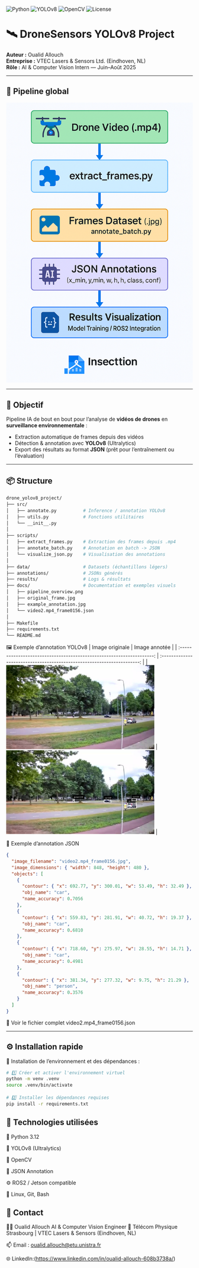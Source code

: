 ![Python](https://img.shields.io/badge/Python-3.12-blue?logo=python)
![YOLOv8](https://img.shields.io/badge/YOLOv8-Ultralytics-orange)
![OpenCV](https://img.shields.io/badge/OpenCV-4.12.0-green)
![License](https://img.shields.io/badge/license-MIT-lightgrey)

# 🛰️ DroneSensors YOLOv8 Project

**Auteur :** Oualid Allouch  
**Entreprise :** VTEC Lasers & Sensors Ltd. (Eindhoven, NL)  
**Rôle :** AI & Computer Vision Intern — Juin–Août 2025  

---

## 🧠 Pipeline global

<p align="center">
  <img src="docs/pipeline_overview.png" alt="YOLOv8 Drone Pipeline" width="700"/>
</p>

---

## 🎯 Objectif

Pipeline IA de bout en bout pour l’analyse de **vidéos de drones** en **surveillance environnementale** :

- Extraction automatique de frames depuis des vidéos  
- Détection & annotation avec **YOLOv8** (Ultralytics)  
- Export des résultats au format **JSON** (prêt pour l’entraînement ou l’évaluation)

---

## 📦 Structure

```bash
drone_yolov8_project/
├── src/
│   ├── annotate.py          # Inference / annotation YOLOv8
│   ├── utils.py             # Fonctions utilitaires
│   └── __init__.py
│
├── scripts/
│   ├── extract_frames.py    # Extraction des frames depuis .mp4
│   ├── annotate_batch.py    # Annotation en batch -> JSON
│   └── visualize_json.py    # Visualisation des annotations
│
├── data/                    # Datasets (échantillons légers)
├── annotations/             # JSONs générés
├── results/                 # Logs & résultats
├── docs/                    # Documentation et exemples visuels
│   ├── pipeline_overview.png
│   ├── original_frame.jpg
│   ├── example_annotation.jpg
│   └── video2.mp4_frame0156.json
│
├── Makefile
├── requirements.txt
└── README.md
```
🖼️ Exemple d’annotation YOLOv8
|                            Image originale                            |                              Image annotée                              |
| :-------------------------------------------------------------------: | :---------------------------------------------------------------------: |
| <img src="docs/original_frame.jpg" alt="Frame originale" width="400"> | <img src="docs/example_annotation.jpg" alt="Frame annotée" width="400"> |


📄 Exemple d’annotation JSON
```json
{
  "image_filename": "video2.mp4_frame0156.jpg",
  "image_dimensions": { "width": 848, "height": 480 },
  "objects": [
    {
      "contour": { "x": 692.77, "y": 300.01, "w": 53.49, "h": 32.49 },
      "obj_name": "car",
      "name_accuracy": 0.7056
    },
    {
      "contour": { "x": 559.83, "y": 281.91, "w": 40.72, "h": 19.37 },
      "obj_name": "car",
      "name_accuracy": 0.6810
    },
    {
      "contour": { "x": 718.60, "y": 275.97, "w": 28.55, "h": 14.71 },
      "obj_name": "car",
      "name_accuracy": 0.4981
    },
    {
      "contour": { "x": 381.34, "y": 277.32, "w": 9.75, "h": 21.29 },
      "obj_name": "person",
      "name_accuracy": 0.3576
    }
  ]
}
```
📁 Voir le fichier complet video2.mp4_frame0156.json

---

## ⚙️ Installation rapide

🧩 Installation de l’environnement et des dépendances :

```bash
# 1️⃣ Créer et activer l'environnement virtuel
python -m venv .venv
source .venv/bin/activate

# 2️⃣ Installer les dépendances requises
pip install -r requirements.txt
```

## 🧰 Technologies utilisées

🐍 Python 3.12

🧠 YOLOv8 (Ultralytics)

🎥 OpenCV

🧾 JSON Annotation

⚙️ ROS2 / Jetson compatible

🧩 Linux, Git, Bash

## 🔗 Contact

👨‍💻 Oualid Allouch
AI & Computer Vision Engineer
📍 Télécom Physique Strasbourg | VTEC Lasers & Sensors (Eindhoven, NL)

📫 Email : oualid.allouch@etu.unistra.fr

🌐 LinkedIn:(https://www.linkedin.com/in/oualid-allouch-608b3738a/)



